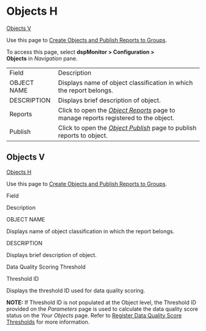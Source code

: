 # <span id="Objects_H"></span>Objects H

[Objects V](#Objects)

<div class="use">

Use this page to [Create Objects and Publish Reports to
Groups](../Use_Cases/Create_Objects_and_Publish_Reports_to_Groups.htm).

</div>

To access this page, select **dspMonitor \> Configuration \>
Objects** in *Navigation* pane.

|             |                                                                                                                                                                                           |
| ----------- | ----------------------------------------------------------------------------------------------------------------------------------------------------------------------------------------- |
| Field       | Description                                                                                                                                                                               |
| OBJECT NAME | Displays name of object classification in which the report belongs.                                                                                                                       |
| DESCRIPTION | Displays brief description of object.                                                                                                                                                     |
| Reports     | Click to open the <span style="font-style: italic;">[<span style="font-style: italic;">Object Reports</span>](Object_Reports.htm)</span> page to manage reports registered to the object. |
| Publish     | Click to open the <span style="font-style: italic;">[Object Publish](Object_Publish.htm)</span> page to publish reports to object.                                                        |

## <span id="Objects2"></span>Objects V

<span id="Objects"></span>[Objects H](#Objects_H)

<div class="use">

Use this page to [Create Objects and Publish Reports to
Groups](../Use_Cases/Create_Objects_and_Publish_Reports_to_Groups.htm).

</div>

Field

Description

OBJECT NAME

Displays name of object classification in which the report belongs.

DESCRIPTION

Displays brief description of object.

Data Quality Scoring Threshold

Threshold ID

Displays the threshold ID used for data quality scoring.

**NOTE:** If Threshold ID is not populated at the Object level, the
Threshold ID provided on the *Parameters* page is used to calculate the
data quality score status on the *Your Objects* page. Refer to [Register
Data Quality Score
Thresholds](../Use_Cases/Populate_Configuration_Tables.htm#Register_Data_Quality_Score_Thresholds)
for more information.

